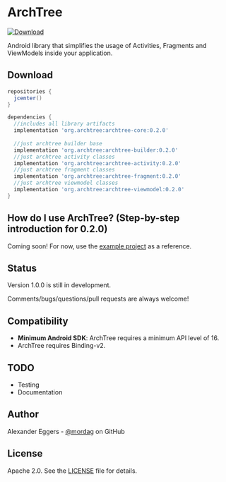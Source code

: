 ArchTree
=====

[![Download](https://api.bintray.com/packages/mordag/android/archtree-core/images/download.svg) ](https://bintray.com/mordag/android/archtree-core/_latestVersion)

Android library that simplifies the usage of Activities, Fragments and ViewModels inside your application.

Download
--------
```gradle
repositories {
  jcenter()
}

dependencies {
  //includes all library artifacts
  implementation 'org.archtree:archtree-core:0.2.0'
  
  //just archtree builder base
  implementation 'org.archtree:archtree-builder:0.2.0'
  //just archtree activity classes
  implementation 'org.archtree:archtree-activity:0.2.0'
  //just archtree fragment classes
  implementation 'org.archtree:archtree-fragment:0.2.0'
  //just archtree viewmodel classes
  implementation 'org.archtree:archtree-viewmodel:0.2.0'
}
```

How do I use ArchTree? (Step-by-step introduction for 0.2.0)
-------------------
Coming soon! For now, use the [example project][3] as a reference.

Status
------
Version 1.0.0 is still in development.

Comments/bugs/questions/pull requests are always welcome!

Compatibility
-------------

 * **Minimum Android SDK**: ArchTree requires a minimum API level of 16.
 * ArchTree requires Binding-v2.
 
TODO
-------------
* Testing
* Documentation

Author
------
Alexander Eggers - [@mordag][2] on GitHub

License
-------
Apache 2.0. See the [LICENSE][1] file for details.


[1]: https://github.com/Mordag/archtree/blob/master/LICENSE
[2]: https://github.com/Mordag
[3]: https://github.com/Mordag/archtree/tree/master/examples
